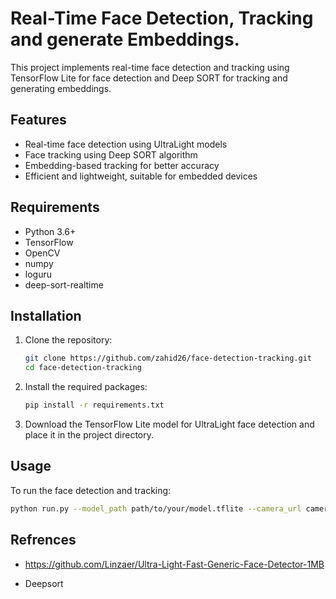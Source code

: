 # Real-Time Face Detection, Tracking and generate Embeddings.

This project implements real-time face detection and tracking using TensorFlow Lite for face detection and Deep SORT for tracking and generating embeddings.

## Features

- Real-time face detection using UltraLight models
- Face tracking using Deep SORT algorithm
- Embedding-based tracking for better accuracy
- Efficient and lightweight, suitable for embedded devices

## Requirements

- Python 3.6+
- TensorFlow
- OpenCV
- numpy
- loguru
- deep-sort-realtime

## Installation

1. Clone the repository:
    ```bash
    git clone https://github.com/zahid26/face-detection-tracking.git
    cd face-detection-tracking
    ```

2. Install the required packages:
    ```bash
    pip install -r requirements.txt
    ```

3. Download the TensorFlow Lite model for UltraLight face detection and place it in the project directory.

## Usage

To run the face detection and tracking:

```bash
python run.py --model_path path/to/your/model.tflite --camera_url camera_index/camera_url
```

## Refrences

- https://github.com/Linzaer/Ultra-Light-Fast-Generic-Face-Detector-1MB

- Deepsort